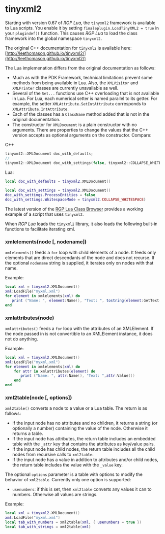 # tinyxml2

Starting with version 0.67 of _RGP Lua_, the `tinyxml2` framework is available to Lua scripts. You enable it by setting `finaleplugin.LoadTinyXML2 = true` in your `plugindef()` function. This causes _RGP Lua_ to load the class framework into the global namespace `tinyxml2`.

The original C++ documentation for `tinyxml2` is available here:  
[http://leethomason.github.io/tinyxml2/](http://leethomason.github.io/tinyxml2/)

The Lua implemenation differs from the original documentation as follows:

- Much as with the PDK Framework, technical limitations prevent some methods from being available in Lua. Also, the `XMLVisitor` and `XMLPrinter` classes are currently unavailable as well.
- Several of the `Set...` functions use C++ overloading that is not available in Lua. For Lua, each numerical setter is named parallel to its getter. For example, the setter `XMLAttribute.SetIntAttribute` corresponds to `XMLAttribute.IntAttribute`.
- Each of the classes has a `ClassName` method added that is not in the original documentation.
- The constructor for `XMLDocument` is a plain constructor with no arguments. There are properties to change the values that the C++ version accepts as optional arguments on the constructor. Compare:

C++

```c++
tinyxml2::XMLDocument doc_with_defaults;
//
tinyxml2::XMLDocument doc_with_settings(false, tinyxml2::COLLAPSE_WHITESPACE);
```

Lua:

```lua
local doc_with_defaults = tinyxml2.XMLDocument()
--
local doc_with_settings = tinyxml2.XMLDocument()
doc_with_settings.ProcessEntities = false
doc_with_settings.WhitespaceMode = tinyxml2.COLLAPSE_WHITESPACE)
```

The latest version of the [RGP Lua Class Browser](https://github.com/finale-lua/rgplua-class-browser) provides a working example of a script that uses `tinyxml2`.

When _RGP Lua_ loads the `tinyxml2` library, it also loads the following built-in functions to facilitate iterating xml.

### xmlelements(node [, nodename])

`xmlelements()` feeds a `for` loop with child elements of a node. It feeds only elements that are direct descendants of the node and does not recurse. If the optional `nodename` string is supplied, it iterates only on nodes with that name.

Example:

```lua
local xml = tinyxml2.XMLDocument()
xml:LoadFile("myxml.xml")
for element in xmlelements(xml) do
   print ("Name: ", element:Name(), "Text: ", tostring(element:GetText()))
end
```

### xmlattributes(node)

`xmlattributes()` feeds a `for` loop with the attributes of an XMLElement. If the node passed in is not convertible to an XMLElement instance, it does not do anything.

Example:

```lua
local xml = tinyxml2.XMLDocument()
xml:LoadFile("myxml.xml")
for element in xmlelements(xml) do
	for attr in xmlattributes(element) do
	   print ("Name: ", attr:Name(), "Text: ",attr:Value())
	end
end
```

### xml2table(node [, options])

`xml2table()` converts a node to a value or a Lua table. The return is as follows:

- If the input node has no attributes and no children, it returns a string (or optionally a number) containing the value of the node. Otherwise it returns a table.
- If the input node has attributes, the return table includes an embedded table with the `_attr` key that contains the attributes as key/value pairs.
- If the input node has child nodes, the return table includes all the child nodes from recursive calls to `xml2table`.
- If the input node has a value in addition to attributes and/or child nodes, the return table includes the value with the `_value` key.

The optional `options` parameter is a table with options to modify the behavior of `xml2table`. Currently only one option is supported:

- `usenumbers`: if this is set, then `xml2table` converts any values it can to numbers. Otherwise all values are strings.

Example:

```lua
local xml = tinyxml2.XMLDocument()
xml:LoadFile("myxml.xml")
local tab_with_numbers = xml2table(xml, { usenumbers = true })
local tab_with_strings = xml2table(xml)
```




